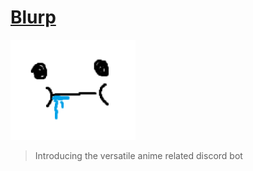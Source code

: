 # [Blurp](https://discord.com/oauth2/authorize?client_id=1248292283883851919)
<img src="./assets/Blurp.png" width=200>
<br>

>Introducing the versatile anime related discord bot
